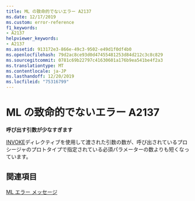 ```yaml
---
title: ML の致命的でないエラー A2137
ms.date: 12/17/2019
ms.custom: error-reference
f1_keywords:
- A2137
helpviewer_keywords:
- A2137
ms.assetid: 913172e3-866e-49c3-9502-e49d1f0df4b0
ms.openlocfilehash: 79d2ac8ce93d0d47455481253d84d212c3c8c829
ms.sourcegitcommit: 0781c69b22797c41630601a176b9ea541be4f2a3
ms.translationtype: MT
ms.contentlocale: ja-JP
ms.lasthandoff: 12/20/2019
ms.locfileid: "75316799"
---
```

# <a name="ml-nonfatal-error-a2137"></a>ML の致命的でないエラー A2137

**呼び出す引数が少なすぎます**

[INVOKE](invoke.md)ディレクティブを使用して渡された引数の数が、呼び出されているプロシージャのプロトタイプで指定されている必須パラメーターの数よりも短くなっています。

## <a name="see-also"></a>関連項目

[ML エラー メッセージ](ml-error-messages.md)
